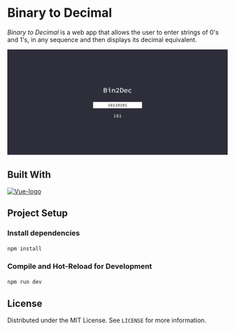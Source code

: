 # Binary to Decimal

*Binary to Decimal* is a web app that allows the user to enter strings of 0's and 1's, in any sequence and then displays its decimal equivalent.

![Screenshot][Screenshot-file]

## Built With

[![Vue-logo]][Vue-link]

## Project Setup

### Install dependencies

```sh
npm install
```

### Compile and Hot-Reload for Development

```sh
npm run dev
```

[Screenshot-file]: public/screenshot.png
[Vue-logo]: https://img.shields.io/badge/Vue.js-4fc08d?style=for-the-badge&logo=vue.js&logoColor=white
[Vue-link]: https://vuejs.org/

## License

Distributed under the MIT License. See `LICENSE` for more information.
